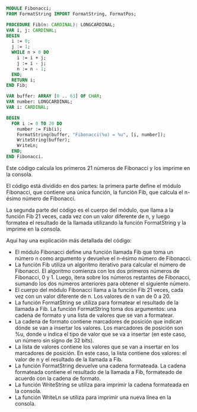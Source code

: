 ```modula-2

MODULE Fibonacci;
FROM FormatString IMPORT FormatString, FormatPos;

PROCEDURE Fib(n: CARDINAL): LONGCARDINAL;
VAR i, j: CARDINAL;
BEGIN
  i := 0;
  j := 1;
  WHILE n > 0 DO
    i := i + j;
    j := i - j;
    n := n - 1;
  END;
  RETURN i;
END Fib;

VAR buffer: ARRAY [0 .. 63] OF CHAR;
VAR number: LONGCARDINAL;
VAR i: CARDINAL;

BEGIN
  FOR i := 0 TO 20 DO
    number := Fib(i);
    FormatString(buffer, "Fibonacci(%u) = %u", [i, number]);
    WriteString(buffer);
    WriteLn;
  END;
END Fibonacci.

```

Este código calcula los primeros 21 números de Fibonacci y los imprime en la consola.

El código está dividido en dos partes: la primera parte define el módulo Fibonacci, que contiene una única función, la función Fib, que calcula el n-ésimo número de Fibonacci.

La segunda parte del código es el cuerpo del módulo, que llama a la función Fib 21 veces, cada vez con un valor diferente de n, y luego formatea el resultado de la llamada utilizando la función FormatString y la imprime en la consola.

Aquí hay una explicación más detallada del código:

* El módulo Fibonacci define una función llamada Fib que toma un número n como argumento y devuelve el n-ésimo número de Fibonacci.
* La función Fib utiliza un algoritmo iterativo para calcular el número de Fibonacci. El algoritmo comienza con los dos primeros números de Fibonacci, 0 y 1. Luego, itera sobre los números restantes de Fibonacci, sumando los dos números anteriores para obtener el siguiente número.
* El cuerpo del módulo Fibonacci llama a la función Fib 21 veces, cada vez con un valor diferente de n. Los valores de n van de 0 a 20.
* La función FormatString se utiliza para formatear el resultado de la llamada a Fib. La función FormatString toma dos argumentos: una cadena de formato y una lista de valores que se van a formatear.
* La cadena de formato contiene marcadores de posición que indican dónde se van a insertar los valores. Los marcadores de posición son %u, donde u indica el tipo de valor que se va a insertar (en este caso, un número sin signo de 32 bits).
* La lista de valores contiene los valores que se van a insertar en los marcadores de posición. En este caso, la lista contiene dos valores: el valor de n y el resultado de la llamada a Fib.
* La función FormatString devuelve una cadena formateada. La cadena formateada contiene el resultado de la llamada a Fib, formateado de acuerdo con la cadena de formato.
* La función WriteString se utiliza para imprimir la cadena formateada en la consola.
* La función WriteLn se utiliza para imprimir una nueva línea en la consola.